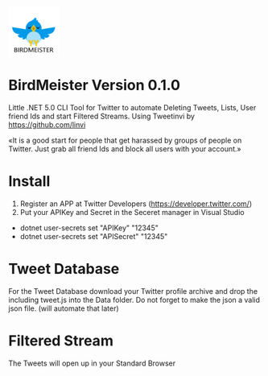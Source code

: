 <img align="center" width="100" height="100" src="https://github.com/Scobiform/BirdMeister/blob/master/birdmeister.png">

# BirdMeister Version 0.1.0
Little .NET 5.0 CLI Tool for Twitter to automate Deleting Tweets, Lists, User friend Ids and start Filtered Streams. Using Tweetinvi by https://github.com/linvi

«It is a good start for people that get harassed by groups of people on Twitter. Just grab all friend Ids and block all users with your account.»

# Install
1. Register an APP at Twitter Developers (https://developer.twitter.com/)
2. Put your APIKey and Secret in the Seceret manager in Visual Studio

- dotnet user-secrets set "APIKey" "12345"
- dotnet user-secrets set "APISecret" "12345"

# Tweet Database
For the Tweet Database download your Twitter profile archive and drop the including tweet.js into the Data folder. 
Do not forget to make the json a valid json file. (will automate that later)

# Filtered Stream
The Tweets will open up in your Standard Browser

